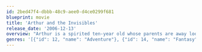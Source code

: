 ```yaml
---
id: 2bed47f4-dbbb-48c9-aee0-d4ce0299f681
blueprint: movie
title: 'Arthur and the Invisibles'
release_date: '2006-12-13'
overview: "Arthur is a spirited ten-year old whose parents are away looking for work, whose eccentric grandfather has been missing for several years, and who lives with his grandmother in a country house that, in two days, will be repossessed, torn down, and turned into a block of flats unless Arthur's grandfather returns to sign some papers and pay off the family debt. Arthur discovers that the key to success lies in his own descent into the land of the Minimoys, creatures no larger than a tooth, whom his grandfather helped relocate to their garden. Somewhere among them is hidden a pile of rubies, too. Can Arthur be of stout heart and save the day? Romance beckons as well, and a villain lurks."
genres: '[{"id": 12, "name": "Adventure"}, {"id": 14, "name": "Fantasy"}, {"id": 16, "name": "Animation"}, {"id": 10751, "name": "Family"}]'
---
```

